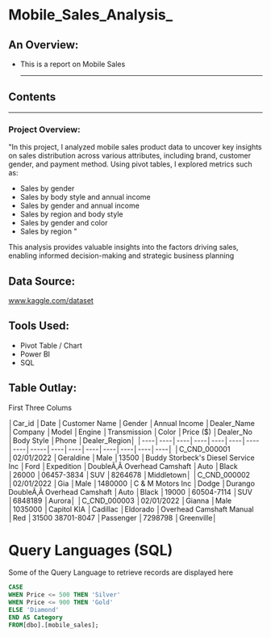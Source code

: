# Mobile_Sales_Analysis_

## An Overview:
+ This is a report on Mobile Sales

  ---

## Contents

---
### Project Overview:
"In this project, I analyzed mobile sales product data to uncover key insights on sales distribution across various attributes, including brand, customer gender, and payment method. Using pivot tables, I explored metrics such as:

- Sales by gender
- Sales by body style and annual income
- Sales by gender and annual income
- Sales by region and body style
- Sales by gender and color
- Sales by region "

This analysis provides valuable insights into the factors driving sales, enabling informed decision-making and strategic business planning

## Data Source:
www.kaggle.com/dataset

## Tools Used:
+ Pivot Table / Chart
+ Power BI
+ SQL


## Table Outlay:
First Three Colums

│Car_id │Date	│Customer Name	│Gender	│Annual Income	│Dealer_Name	│Company	│Model	│Engine	│Transmission	│Color	│Price ($)	│Dealer_No	│Body Style	│Phone	│Dealer_Region│
│----│----│----│----│----│----│----│----│-----│----│----│----│----│----│----│----│
│C_CND_000001	│02/01/2022	│Geraldine	│Male	│13500	│Buddy Storbeck's Diesel Service Inc	│Ford	│Expedition	│DoubleÃ‚Â Overhead Camshaft	│Auto	│Black	│26000	│06457-3834	│SUV	│8264678	│Middletown│
│C_CND_000002	│02/01/2022	│Gia	│Male	│1480000	│C & M Motors Inc	│Dodge	│Durango	DoubleÃ‚Â Overhead Camshaft	│Auto	│Black	│19000	│60504-7114	│SUV	│6848189	│Aurora│
│C_CND_000003	│02/01/2022	│Gianna	│Male	│1035000	│Capitol KIA	│Cadillac	│Eldorado	│Overhead Camshaft	Manual	│Red	│31500	38701-8047	│Passenger	│7298798	│Greenville│

# Query Languages (SQL)

Some of the Query Language to retrieve records are displayed here

```SQL
CASE
WHEN Price <= 500 THEN 'Silver'
WHEN Price <= 900 THEN 'Gold'
ELSE 'Diamond'
END AS Category
FROM[dbo].[mobile_sales];
``` 













